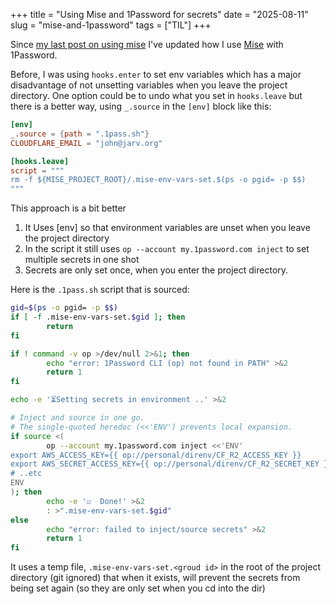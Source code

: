 +++
title = "Using Mise and 1Password for secrets"
date = "2025-08-11"
slug = "mise-and-1password"
tags = ["TIL"]
+++

Since [my last post on using mise](/mise) I've updated how I use [Mise](https://github.com/jdx/mise) with 1Password.

Before, I was using `hooks.enter` to set env variables which has a major disadvantage of not unsetting variables when you leave the project directory.
One option could be to undo what you set in `hooks.leave` but there is a better way, using `_.source` in the `[env]` block like this:

```toml
[env]
_.source = {path = ".1pass.sh"}
CLOUDFLARE_EMAIL = "john@jarv.org"

[hooks.leave]
script = """
rm -f ${MISE_PROJECT_ROOT}/.mise-env-vars-set.$(ps -o pgid= -p $$)
"""
```

This approach is a bit better

1. It Uses [env] so that environment variables are unset when you leave the project directory
2. In the script it still uses `op --account my.1password.com inject` to set multiple secrets in one shot
3. Secrets are only set once, when you enter the project directory.

Here is the `.1pass.sh` script that is sourced:

```sh
gid=$(ps -o pgid= -p $$)
if [ -f .mise-env-vars-set.$gid ]; then
        return
fi

if ! command -v op >/dev/null 2>&1; then
        echo "error: 1Password CLI (op) not found in PATH" >&2
        return 1
fi

echo -e '⏳Setting secrets in environment ..' >&2

# Inject and source in one go.
# The single-quoted heredoc (<<'ENV') prevents local expansion.
if source <(
        op --account my.1password.com inject <<'ENV'
export AWS_ACCESS_KEY={{ op://personal/direnv/CF_R2_ACCESS_KEY }}
export AWS_SECRET_ACCESS_KEY={{ op://personal/direnv/CF_R2_SECRET_KEY }}
# ..etc
ENV
); then
        echo -e '☑️  Done!' >&2
        : >".mise-env-vars-set.$gid"
else
        echo "error: failed to inject/source secrets" >&2
        return 1
fi
```

It uses a temp file, `.mise-env-vars-set.<groud id>` in the root of the project directory (git ignored) that when it exists, will prevent the secrets from being set again (so they are only set when you cd into the dir)
